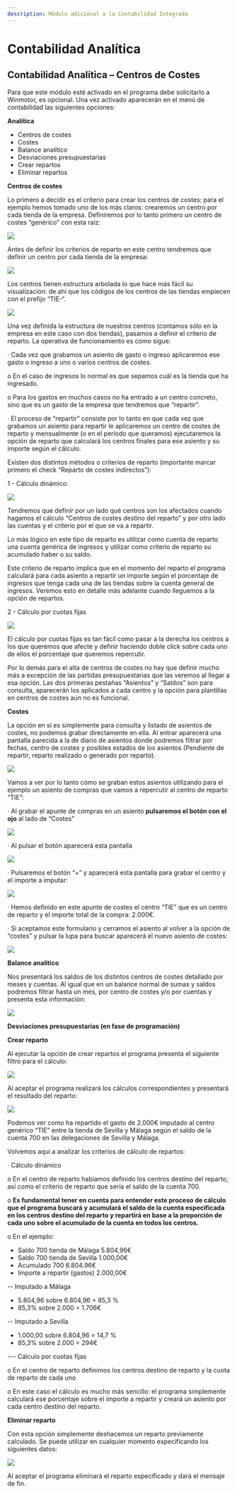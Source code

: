 ```yaml
---
description: Módulo adicional a la Contabilidad Integrada
---
```


# Contabilidad Analítica

## **Contabilidad Analítica – Centros de Costes**

Para que este módulo esté activado en el programa debe solicitarlo a Winmotor, es opcional. Una vez activado aparecerán en el menú de contabilidad las siguientes opciones:

**Analítica**

* Centros de costes
* Costes
* Balance analítico
* Desviaciones presupuestarias
* Crear repartos
* Eliminar repartos

**Centros de costes**

Lo primero a decidir es el criterio para crear los centros de costes: para el ejemplo hemos tomado uno de los más claros: crearemos un centro por cada tienda de la empresa. Definiremos por lo tanto primero un centro de costes “genérico” con esta raíz:

![](../../../.gitbook/assets/image%20%28158%29.png)

Antes de definir los criterios de reparto en este centro tendremos que definir un centro por cada tienda de la empresa:

![](../../../.gitbook/assets/image%20%28167%29.png)

Los centros tienen estructura arbolada lo que hace más fácil su visualización: de ahí que los códigos de los centros de las tiendas empiecen con el prefijo “TIE-“.

![](../../../.gitbook/assets/image%20%28157%29.png)

Una vez definida la estructura de nuestros centros \(contamos sólo en la empresa en este caso con dos tiendas\), pasamos a definir el criterio de reparto. La operativa de funcionamiento es como sigue:

·         Cada vez que grabamos un asiento de gasto o ingreso aplicaremos ese gasto o ingreso a uno o varios centros de costes.

o   En el caso de ingresos lo normal es que sepamos cuál es la tienda que ha ingresado.

o   Para los gastos en muchos casos no ha entrado a un centro concreto, sino que es un gasto de la empresa que tendremos que “repartir”.

·         El proceso de “repartir” consiste por lo tanto en que cada vez que grabamos un asiento para repartir le aplicaremos un centro de costes de reparto y mensualmente \(o en el período que queramos\) ejecutaremos la opción de reparto que calculará los centros finales para ese asiento y su importe según el cálculo.

Existen dos distintos métodos o criterios de reparto \(importante marcar primero el check “Reparto de costes indirectos”\):

1 - Cálculo dinámico:

![](../../../.gitbook/assets/image%20%2846%29.png)

Tendremos que definir por un lado qué centros son los afectados cuando hagamos el cálculo “Centros de costes destino del reparto” y por otro lado las cuentas y el criterio por el que se va a repartir.

Lo más lógico en este tipo de reparto es utilizar como cuenta de reparto una cuenta genérica de ingresos y utilizar como criterio de reparto su acumulado haber o su saldo.

Este criterio de reparto implica que en el momento del reparto el programa calculará para cada asiento a repartir un importe según el porcentaje de ingresos que tenga cada una de las tiendas sobre la cuenta general de ingresos. Veremos esto en detalle más adelante cuando lleguemos a la opción de repartos.

2 - Cálculo por cuotas fijas

![](../../../.gitbook/assets/image%20%2864%29.png)

El cálculo por cuotas fijas es tan fácil como pasar a la derecha los centros a los que queremos que afecte y definir haciendo doble click sobre cada uno de ellos el porcentaje que queremos repercutir.

Por lo demás para el alta de centros de costes no hay que definir mucho más a excepción de las partidas presupuestarias que las veremos al llegar a esa opción. Las dos primeras pestañas “Asientos” y “Saldos” son para consulta, aparecerán los aplicados a cada centro y la opción para plantillas en centros de costes aún no es funcional.

**Costes**

La opción en sí es simplemente para consulta y listado de asientos de costes, no podemos grabar directamente en ella. Al entrar aparecerá una pantalla parecida a la de diario de asientos donde podremos filtrar por fechas, centro de costes y posibles estados de los asientos \(Pendiente de repartir, reparto realizado o generado por reparto\).

![](../../../.gitbook/assets/image%20%28103%29.png)

Vamos a ver por lo tanto cómo se graban estos asientos utilizando para el ejemplo un asiento de compras que vamos a repercutir al centro de reparto “TIE”:

·         Al grabar el apunte de compras en un asiento **pulsaremos el botón con el ojo** al lado de “Costes”

![](../../../.gitbook/assets/image%20%28260%29.png)

·         Al pulsar el botón aparecerá esta pantalla

![](../../../.gitbook/assets/image%20%28207%29.png)

·         Pulsaremos el botón “+” y aparecerá esta pantalla para grabar el centro y el importe a imputar:

![](../../../.gitbook/assets/image%20%28241%29.png)

·         Hemos definido en este apunte de costes el centro “TIE” que es un centro de reparto y el importe total de la compra: 2.000€.

·         Si aceptamos este formulario y cerramos el asiento al volver a la opción de “costes” y pulsar la lupa para buscar aparecerá el nuevo asiento de costes:

![](../../../.gitbook/assets/image%20%2869%29.png)

**Balance analítico**

Nos presentará los saldos de los distintos centros de costes detallado por meses y cuentas. Al igual que en un balance normal de sumas y saldos podremos filtrar hasta un mes, por centro de costes y/o por cuentas y presenta esta información:

![](../../../.gitbook/assets/image%20%2830%29.png)

**Desviaciones presupuestarias \(en fase de programación\)**

**Crear reparto**

Al ejecutar la opción de crear repartos el programa presenta el siguiente filtro para el cálculo:

![](../../../.gitbook/assets/image%20%28226%29.png)

Al aceptar el programa realizará los cálculos correspondientes y presentará el resultado del reparto:

![](../../../.gitbook/assets/image%20%28304%29.png)

Podemos ver como ha repartido el gasto de 2.000€ imputado al centro genérico “TIE” entre la tienda de Sevilla y Málaga según el saldo de la cuenta 700 en las delegaciones de Sevilla y Málaga.

Volvemos aquí a analizar los criterios de cálculo de repartos:

·         Cálculo dinámico

o   En el centro de reparto habíamos definido los centros destino del reparto, así como el criterio de reparto que sería el saldo de la cuenta 700.

o   **Es fundamental tener en cuenta para entender este proceso de cálculo que el programa buscará y acumulará el saldo de la cuenta especificada en los centros destino del reparto y repartirá en base a la proporción de cada uno sobre el acumulado de la cuenta en todos los centros.**

o   En el ejemplo:

* Saldo 700 tienda de Málaga       5.804,96€
* Saldo 700 tienda de Sevilla         1.000,00€
* Acumulado 700                               6.804.96€
* Importe a repartir \(gastos\)         2.000,00€

-- Imputado a Málaga

* 5.804,96 sobre 6.804,96 = 85,3 %
* 85,3% sobre 2.000 = 1.706€

-- Imputado a Sevilla

* 1.000,00 sobre 6.804,96 = 14,7 %
* 85,3% sobre 2.000 = 294€

--- Cálculo por cuotas fijas

o   En el centro de reparto definimos los centros destino de reparto y la cuota de reparto de cada uno

o   En este caso el cálculo es mucho más sencillo: el programa simplemente calculará ese porcentaje sobre el importe a repartir y creará un asiento por cada centro destino del reparto.

**Eliminar reparto**

Con esta opción simplemente deshacemos un reparto previamente calculado. Se puede utilizar en cualquier momento especificando los siguientes datos:

![](../../../.gitbook/assets/image%20%28208%29.png)

Al aceptar el programa eliminará el reparto especificado y dará el mensaje de fin.

